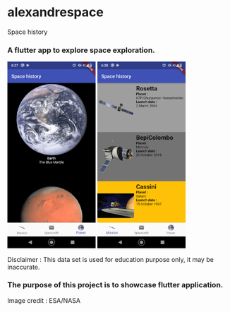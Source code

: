 # alexandrespace

Space history

### A flutter app to explore space exploration.

<img width="200" alt="example" src="raw/img1.png"/>

<img width="200" alt="example" src="raw/img2.png"/>

Disclaimer : This data set is used for education purpose only, it may be inaccurate.

### The purpose of this project is to showcase flutter application.

Image credit : ESA/NASA